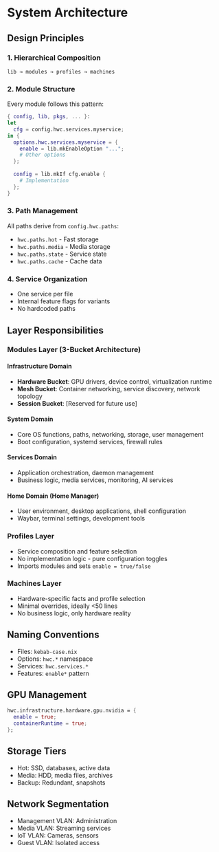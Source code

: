 # System Architecture

## Design Principles

### 1. Hierarchical Composition
```
lib → modules → profiles → machines
```

### 2. Module Structure
Every module follows this pattern:
```nix
{ config, lib, pkgs, ... }:
let
  cfg = config.hwc.services.myservice;
in {
  options.hwc.services.myservice = {
    enable = lib.mkEnableOption "...";
    # Other options
  };
  
  config = lib.mkIf cfg.enable {
    # Implementation
  };
}
```

### 3. Path Management
All paths derive from `config.hwc.paths`:

- `hwc.paths.hot` - Fast storage
- `hwc.paths.media` - Media storage
- `hwc.paths.state` - Service state
- `hwc.paths.cache` - Cache data

### 4. Service Organization

- One service per file
- Internal feature flags for variants
- No hardcoded paths

## Layer Responsibilities

### Modules Layer (3-Bucket Architecture)

#### Infrastructure Domain
- **Hardware Bucket**: GPU drivers, device control, virtualization runtime
- **Mesh Bucket**: Container networking, service discovery, network topology  
- **Session Bucket**: [Reserved for future use]

#### System Domain
- Core OS functions, paths, networking, storage, user management
- Boot configuration, systemd services, firewall rules

#### Services Domain  
- Application orchestration, daemon management
- Business logic, media services, monitoring, AI services

#### Home Domain (Home Manager)
- User environment, desktop applications, shell configuration
- Waybar, terminal settings, development tools

### Profiles Layer

- Service composition and feature selection
- No implementation logic - pure configuration toggles
- Imports modules and sets `enable = true/false`

### Machines Layer

- Hardware-specific facts and profile selection
- Minimal overrides, ideally <50 lines
- No business logic, only hardware reality

## Naming Conventions

- Files: `kebab-case.nix`
- Options: `hwc.*` namespace
- Services: `hwc.services.*`
- Features: `enable*` pattern

## GPU Management

```nix
hwc.infrastructure.hardware.gpu.nvidia = {
  enable = true;
  containerRuntime = true;
};
```

## Storage Tiers

- Hot: SSD, databases, active data
- Media: HDD, media files, archives
- Backup: Redundant, snapshots

## Network Segmentation

- Management VLAN: Administration
- Media VLAN: Streaming services
- IoT VLAN: Cameras, sensors
- Guest VLAN: Isolated access
